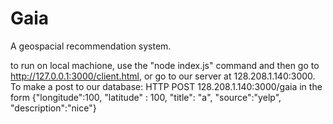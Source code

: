 # Gaia
A geospacial recommendation system.

to run on local machione, use the "node index.js" command and then go to http://127.0.0.1:3000/client.html,
or go to our server at 128.208.1.140:3000. To make a post to our database: HTTP POST 128.208.1.140:3000/gaia
in the form {"longitude":100, "latitude" : 100, "title": "a", "source":"yelp", "description":"nice"}
